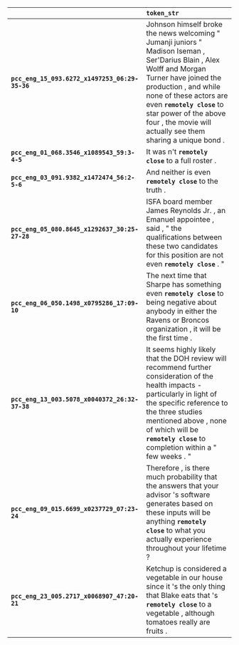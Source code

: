 |                                                | `token_str`                                                                                                                                                                                                                                                                                                          |
|:-----------------------------------------------|:---------------------------------------------------------------------------------------------------------------------------------------------------------------------------------------------------------------------------------------------------------------------------------------------------------------------|
| **`pcc_eng_15_093.6272_x1497253_06:29-35-36`** | Johnson himself broke the news welcoming " Jumanji juniors " Madison Iseman , Ser'Darius Blain , Alex Wolff and Morgan Turner have joined the production , and while none of these actors are even __``remotely close``__ to star power of the above four , the movie will actually see them sharing a unique bond . |
| **`pcc_eng_01_068.3546_x1089543_59:3-4-5`**    | It was n't __``remotely close``__ to a full roster .                                                                                                                                                                                                                                                                 |
| **`pcc_eng_03_091.9382_x1472474_56:2-5-6`**    | And neither is even __``remotely close``__ to the truth .                                                                                                                                                                                                                                                            |
| **`pcc_eng_05_080.8645_x1292637_30:25-27-28`** | ISFA board member James Reynolds Jr. , an Emanuel appointee , said , " the qualifications between these two candidates for this position are not even __``remotely close``__ . "                                                                                                                                     |
| **`pcc_eng_06_050.1498_x0795286_17:09-10`**    | The next time that Sharpe has something even __``remotely close``__ to being negative about anybody in either the Ravens or Broncos organization , it will be the first time .                                                                                                                                       |
| **`pcc_eng_13_003.5078_x0040372_26:32-37-38`** | It seems highly likely that the DOH review will recommend further consideration of the health impacts - particularly in light of the specific reference to the three studies mentioned above , none of which will be __``remotely close``__ to completion within a " few weeks . "                                   |
| **`pcc_eng_09_015.6699_x0237729_07:23-24`**    | Therefore , is there much probability that the answers that your advisor 's software generates based on these inputs will be anything __``remotely close``__ to what you actually experience throughout your lifetime ?                                                                                              |
| **`pcc_eng_23_005.2717_x0068907_47:20-21`**    | Ketchup is considered a vegetable in our house since it 's the only thing that Blake eats that 's __``remotely close``__ to a vegetable , although tomatoes really are fruits .                                                                                                                                      |